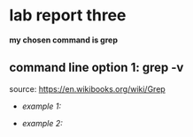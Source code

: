 # lab report three

**my chosen command is grep** 

## command line option 1: grep -v
source: https://en.wikibooks.org/wiki/Grep

- *example 1:*

- *example 2:*
